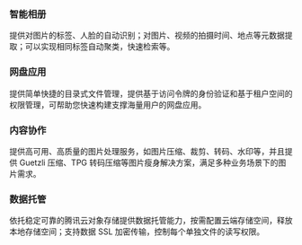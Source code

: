 ### 智能相册
提供对图片的标签、人脸的自动识别；对图片、视频的拍摄时间、地点等元数据提取；可以实现相同标签自动聚类，快速检索等。

### 网盘应用
提供简单快捷的目录式文件管理，提供基于访问令牌的身份验证和基于租户空间的权限管理，可帮助您快速构建支撑海量用户的网盘应用。

### 内容协作
提供高可用、高质量的图片处理服务，如图片压缩、裁剪、转码、水印等，并且提供 Guetzli 压缩、TPG 转码压缩等图片瘦身解决方案，满足多种业务场景下的图片需求。

### 数据托管
依托稳定可靠的腾讯云对象存储提供数据托管能力，按需配置云端存储空间，释放本地存储空间；支持数据 SSL 加密传输，控制每个单独文件的读写权限。

